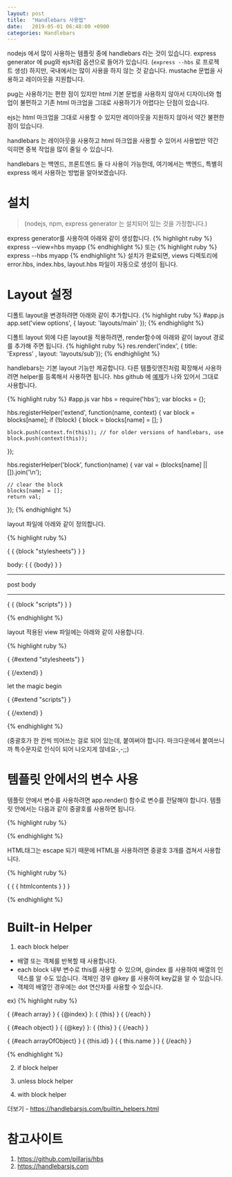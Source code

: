 ```yaml
---
layout: post
title:  "Handlebars 사용법"
date:   2019-05-01 06:48:00 +0900
categories: Handlebars
---
```


nodejs 에서 많이 사용하는 템플릿 중에 handlebars 라는 것이 있습니다. express generator 에 pug와 ejs처럼 옵션으로 들어가 있습니다. (```express --hbs``` 로 프로젝트 생성) 하지만, 국내에서는 많이 사용을 하지 않는 것 같습니다.
mustache 문법을 사용하고 레이아웃을 지원합니다. 

pug는 사용하기는 편한 점이 있지만 html 기본 문법을 사용하지 않아서 디자이너와 협업이 불편하고 기존 html 마크업을 그대로 사용하기가 어렵다는 단점이 있습니다.

ejs는 html 마크업을 그대로 사용할 수 있지만 레이아웃을 지원하지 않아서 약간 불편한 점이 있습니다.

handlebars 는 레이아웃을 사용하고 html 마크업을 사용할 수 있어서 사용법만 약간 익히면 중복 작업을 많이 줄일 수 있습니다.

handlebars 는 백엔드, 프론트엔드 둘 다 사용이 가능한데, 여기에서는 백엔드, 특별히 express 에서 사용하는 방법을 알아보겠습니다.

설치
===
>(nodejs, npm, express generator 는 설치되어 있는 것을 가정합니다.)

express generator를 사용하여 아래와 같이 생성합니다.
{% highlight ruby %}
express --view=hbs myapp
{% endhighlight %}
또는
{% highlight ruby %}
express --hbs myapp
{% endhighlight %}
설치가 완료되면, views 디렉토리에 error.hbs, index.hbs, layout.hbs 파일이 자동으로 생성이 됩니다.

Layout 설정
==========
디폴트 layout을 변경하려면 아래와 같이 추가합니다.
{% highlight ruby %}
#app.js
app.set('view options', { layout: 'layouts/main' });
{% endhighlight %}

디폴트 layout 외에 다른 layout을 적용하려면, render함수에 아래와 같이 layout 경로를 추가해 주면 됩니다.
{% highlight ruby %}
res.render('index', { title: 'Express' , layout: 'layouts/sub'});
{% endhighlight %}

handlebars는 기본 layout 기능만 제공합니다.
다른 템플릿엔진처럼 확장해서 사용하려면 helper를 등록해서 사용하면 됩니다.
hbs github 에 [예제](https://github.com/pillarjs/hbs/blob/master/examples/extend/app.js)가 나와 있어서 그대로 사용합니다.

{% highlight ruby %}
#app.js
var hbs  = require('hbs');
var blocks = {};

hbs.registerHelper('extend', function(name, context) {
    var block = blocks[name];
    if (!block) {
        block = blocks[name] = [];
    }

    block.push(context.fn(this)); // for older versions of handlebars, use block.push(context(this));
});

hbs.registerHelper('block', function(name) {
    var val = (blocks[name] || []).join('\n');

    // clear the block
    blocks[name] = [];
    return val;
});
{% endhighlight %}

layout 파일에 아래와 같이 정의합니다.

{% highlight ruby %}

<!doctype html>
<html>
<head>
  <title>{ {title} }</title>

  <link rel='stylesheet' href='/css/style.css'>

  { { {block "stylesheets"} } }
</head>
<body>
  body: { { {body} } }

  <hr/>
  post body
  <hr/>
  { { {block "scripts"} } }
</body>
</html>

{% endhighlight %}

layout 적용된 view 파일에는 아래와 같이 사용합니다.

{% highlight ruby %}

{ {#extend "stylesheets"} }
<link rel="stylesheet" href="/css/index.css"/>
{ {/extend} }

let the magic begin

{ {#extend "scripts"} }
<script>
  document.write('foo bar!');
</script>
{ {/extend} }

{% endhighlight %}

(중괄호가 한 칸씩 띄어쓰는 걸로 되어 있는데, 붙여써야 합니다. 마크다운에서 붙여쓰니까 특수문자로 인식이 되어 나오지게 않네요-,-;;)

템플릿 안에서의 변수 사용
====================
템플릿 안에서 변수를 사용하려면 app.render() 함수로 변수를 전달해야 합니다.
템플릿 안에서는 다음과 같이 중괄호를 사용하면 됩니다.


{% highlight ruby %}

<!doctype html>
<html>
<head>
  <title>{ {title} }</title>
</head>

{% endhighlight %}

HTML태그는 escape 되기 때문에 HTML을 사용하려면 중괄호 3개를 겹쳐서 사용합니다.

{% highlight ruby %}

<!doctype html>
<html>
<head>
  <title>{ {title} }</title>
</head>
<body>
  { { { htmlcontents } } }
</body>
</html>

{% endhighlight %}

Built-in Helper
===============
1. each block helper
-  배열 또는 객체를 반복할 때 사용합니다.
- each block 내부 변수로 this를 사용할 수 있으며, @index 를 사용하여 배열의 인덱스를 알 수도 있습니다. 객체인 경우 @key 를 사용하여 key값을 알 수 있습니다.
- 객체의 배열인 경우에는 dot 연산자를 사용할 수 있습니다.

ex)
{% highlight ruby %}

{ {#each array} }
  { {@index} }: { {this} }
{ {/each} }

{ {#each object} }
  { {@key} }: { {this} }
{ {/each} }

{ {#each arrayOfObject} }
  { {this.id} } { { this.name } }
{ {/each} }

{% endhighlight %}

2. if block helper

3. unless block helper

4. with block helper

더보기 - https://handlebarsjs.com/builtin_helpers.html

참고사이트
========
1. https://github.com/pillarjs/hbs
2. https://handlebarsjs.com
